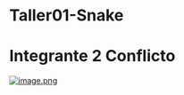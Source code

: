 # Taller01-Snake

# Integrante 2 Conflicto
[![image.png](https://i.postimg.cc/DZsb8gjz/image.png)](https://postimg.cc/yg1NGFzq)

